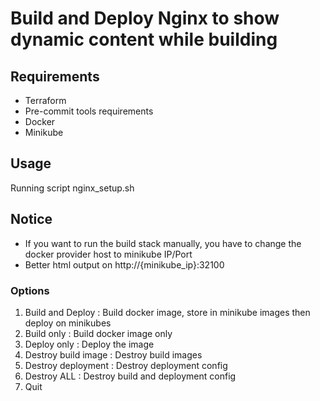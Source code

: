# Build and Deploy Nginx to show dynamic content while building

## Requirements

 * Terraform
 * Pre-commit tools requirements
 * Docker
 * Minikube

## Usage

Running script nginx_setup.sh

## Notice

 * If you want to run the build stack manually, you have to change the docker provider host to minikube IP/Port
 * Better html output on http://{minikube_ip}:32100

### Options
1) Build and Deploy : Build docker image, store in minikube images then deploy on minikubes
2) Build only : Build docker image only
3) Deploy only : Deploy the image
4) Destroy build image : Destroy build images
5) Destroy deployment : Destroy deployment config
6) Destroy ALL : Destroy build and deployment config
7) Quit